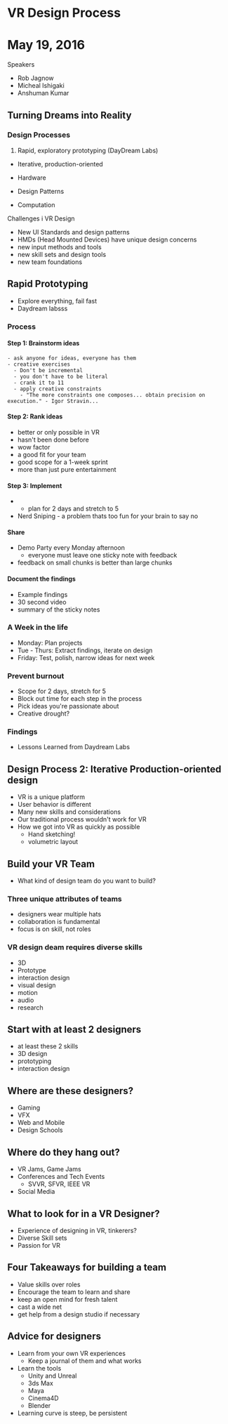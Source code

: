 # VR Design Process
# May 19, 2016
Speakers
- Rob Jagnow
- Micheal Ishigaki
- Anshuman Kumar

## Turning Dreams into Reality
### Design Processes
1. Rapid, exploratory prototyping (DayDream Labs)
- Iterative, production-oriented


- Hardware
- Design Patterns
- Computation

Challenges i VR Design
- New UI Standards and design patterns
- HMDs  (Head Mounted Devices) have unique design concerns
- new input methods and tools
- new skill sets and design tools
- new team foundations

## Rapid Prototyping
- Explore everything, fail fast
- Daydream labsss
### Process
#### Step 1: Brainstorm ideas
    - ask anyone for ideas, everyone has them
    - creative exercises
      - Don't be incremental
      - you don't have to be literal
      - crank it to 11
      - apply creative constraints
        - "The more constraints one composes... obtain precision on execution." - Igor Stravin...

#### Step 2: Rank ideas
- better or only possible in VR
- hasn't been done before
- wow factor
- a good fit for your team
- good scope for a 1-week sprint
- more than just pure entertainment

#### Step 3: Implement
- - plan for 2 days and stretch to 5
- Nerd Sniping - a problem thats too fun for your brain to say no

#### Share
- Demo Party every Monday afternoon
  - everyone must leave one sticky note with feedback
- feedback on small chunks is better than large chunks

#### Document the findings
- Example findings
- 30 second video
- summary of the sticky notes

### A Week in the life
- Monday: Plan projects
- Tue - Thurs: Extract findings, iterate on design  
- Friday: Test, polish, narrow ideas for next week

### Prevent burnout
- Scope for 2 days, stretch for 5
- Block out time for each step in the process
- Pick ideas you're passionate about
- Creative drought?

### Findings
- Lessons Learned from Daydream Labs

## Design Process 2: Iterative Production-oriented design
- VR is a unique platform
- User behavior is different
- Many new skills and considerations
- Our traditional process wouldn't work for VR
- How we got into VR as quickly as possible
  - Hand sketching!
  - volumetric layout


## Build your VR Team
- What kind of design team do you want to build?

### Three unique attributes of teams
- designers wear multiple hats
- collaboration is fundamental
- focus is on skill, not roles

### VR design deam requires diverse skills
- 3D
- Prototype
- interaction design
- visual design
- motion
- audio
- research

## Start with at least 2 designers
- at least these 2 skills
- 3D design
- prototyping
- interaction design

## Where are these designers?
- Gaming
- VFX
- Web and Mobile
- Design Schools

## Where do they hang out?
- VR Jams, Game Jams
- Conferences and Tech Events
  - SVVR, SFVR, IEEE VR
- Social Media

## What to look for in a VR Designer?
- Experience of designing in VR, tinkerers?
- Diverse Skill sets
- Passion for VR

## Four Takeaways for building a team
- Value skills over roles
- Encourage the team to learn and share
- keep an open mind for fresh talent
- cast a wide net
- get help from a design studio if necessary

## Advice for designers
- Learn from your own VR experiences
  - Keep a journal of them and what works
- Learn the tools
  - Unity and Unreal
  - 3ds Max
  - Maya
  - Cinema4D
  - Blender
- Learning curve is steep, be persistent

